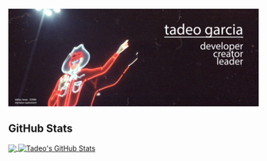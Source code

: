 [![Tadeo Garcia](https://github.com/tadeo-garcia/tadeo-garcia/blob/main/images/banner_tex.jpg)](https://tadeogarcia.me)


## GitHub Stats
<a href="https://github.com/tadeo-garcia/tadeo-garcia">
  <img align="center" src="https://github-readme-stats.vercel.app/api/top-langs/?username=tadeo-garcia&hide=java,html&title_color=ffffff&text_color=c9cacc&icon_color=ffffff&bg_color=1d1f21" />
</a>
<a href="https://github.com/tadeo-garcia/tadeo-garcia">
  <img align="center" src="https://github-readme-stats.vercel.app/api?username=tadeo-garcia&show_icons=true&line_height=27&count_private=true&hide_title=true&title_color=ffffff&text_color=c9cacc&icon_color=ffffff&bg_color=1d1f21" alt="Tadeo's GitHub Stats" />
</a>
